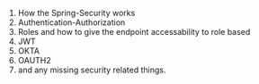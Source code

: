 1. How the Spring-Security works
2. Authentication-Authorization
3. Roles and how to give the endpoint accessability to role based
4. JWT
5. OKTA
6. OAUTH2
7. and any missing security related things.
